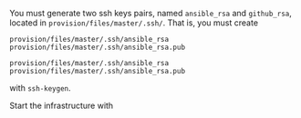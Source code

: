 You must generate two ssh keys pairs, named `ansible_rsa` and `github_rsa`, located in `provision/files/master/.ssh/`. That is, you must create

```
provision/files/master/.ssh/ansible_rsa
provision/files/master/.ssh/ansible_rsa.pub

provision/files/master/.ssh/ansible_rsa
provision/files/master/.ssh/ansible_rsa.pub
```

with `ssh-keygen`.

Start the infrastructure with
